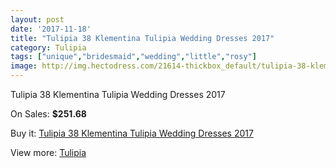 ```yaml
---
layout: post
date: '2017-11-18'
title: "Tulipia 38 Klementina Tulipia Wedding Dresses 2017"
category: Tulipia
tags: ["unique","bridesmaid","wedding","little","rosy"]
image: http://img.hectodress.com/21614-thickbox_default/tulipia-38-klementina-tulipia-wedding-dresses-2013.jpg
---
```

Tulipia 38 Klementina Tulipia Wedding Dresses 2017

On Sales: **$251.68**
<a href="https://www.hectodress.com/tulipia/10027-tulipia-38-klementina-tulipia-wedding-dresses-2013.html"><amp-img layout="responsive" width="600" height="600" src="//img.hectodress.com/21614-thickbox_default/tulipia-38-klementina-tulipia-wedding-dresses-2013.jpg" alt="Tulipia 38 Klementina Tulipia Wedding Dresses 2017 0" /></a>
<a href="https://www.hectodress.com/tulipia/10027-tulipia-38-klementina-tulipia-wedding-dresses-2013.html"><amp-img layout="responsive" width="600" height="600" src="//img.hectodress.com/21616-thickbox_default/tulipia-38-klementina-tulipia-wedding-dresses-2013.jpg" alt="Tulipia 38 Klementina Tulipia Wedding Dresses 2017 1" /></a>
<a href="https://www.hectodress.com/tulipia/10027-tulipia-38-klementina-tulipia-wedding-dresses-2013.html"><amp-img layout="responsive" width="600" height="600" src="//img.hectodress.com/21615-thickbox_default/tulipia-38-klementina-tulipia-wedding-dresses-2013.jpg" alt="Tulipia 38 Klementina Tulipia Wedding Dresses 2017 2" /></a>

Buy it: [Tulipia 38 Klementina Tulipia Wedding Dresses 2017](https://www.hectodress.com/tulipia/10027-tulipia-38-klementina-tulipia-wedding-dresses-2013.html "Tulipia 38 Klementina Tulipia Wedding Dresses 2017")

View more: [Tulipia](https://www.hectodress.com/166-tulipia "Tulipia")